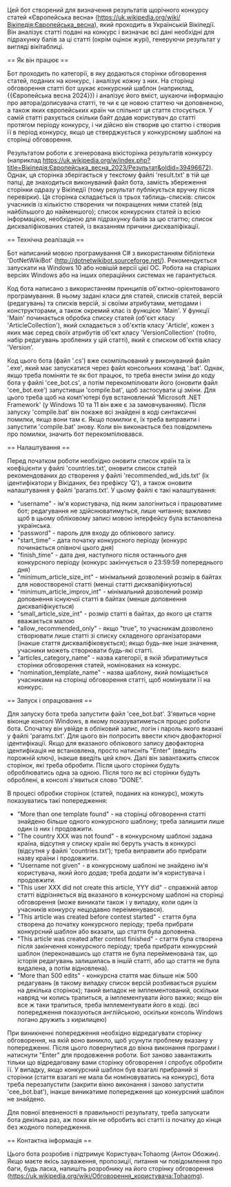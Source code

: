 Цей бот створений для визначення результатів щорічного конкурсу статей «Європейська весна» (https://uk.wikipedia.org/wiki/Вікіпедія:Європейська_весна), який проходить в Українській Вікіпедії. Він аналізує статті подані на конкурс і визначає всі дані необхідні для підрахунку балів за ці статті (окрім оцінок журі), генеруючи результат у вигляді вікітаблиці.

== Як він працює ==

Бот проходить по категорії, в яку додаються сторінки обговорення статей, поданих на конкурс, і аналізує кожну з них. На сторінці обговорення статті бот шукає конкурсний шаблон (наприклад, {{Європейська весна 2024}}) і аналізує його вміст, шукаючи інформацію про автора/дописувача статті, те чи є це новою статтею чи доповненою, а також яких європейських країн чи спільнот ця стаття стосується. У самій статті рахується скільки байт додав користувач до статті протягом періоду конкурсу, і чи дійсно він створив цю статтю і створив її в період конкурсу, якщо це стверджується у конкурсному шаблоні на сторінці обговорення.

Результатом роботи є згенерована вікісторінка результатів конкурсу (наприклад https://uk.wikipedia.org/w/index.php?title=Вікіпедія:Європейська_весна_2023/Результат&oldid=39496672). Однак, ця сторінка зберігається у текстому файлі 'result.txt' в тій ще папці, де знаходиться виконуваний файл бота, замість збереження сторінки одразу у Вікіпедії (тому результат публікується вручну після перевірки). Ця сторінка складається із трьох таблиць-списків: список учасників із кількістю створених чи покращених ними статей (від найбільшого до найменшого); список конкурсних статей із всією інформацією, необхідною для підрахунку балів за цю статтю; список дискваліфікованих статей, із вказанням причини дискваліфікації.

== Технічна реалізація ==

Бот написаний мовою програмування C# з використанням бібліотеки 'DotNetWikiBot' (http://dotnetwikibot.sourceforge.net/). Рекомендується запускати на Windows 10 або новішій версії цієї ОС. Робота на старіших версіях Windows або на інших операційних системах не гарантується.

Код бота написано з використанням принципів об'єктно-орієнтованого програмування. В ньому задані класи для статей, списків статей, версій (редагувань) та списків версій, зі своїми атрибутами, методами і конструкторами, а також окремий клас із функцією 'Main'. У функції 'Main' починається обробка списку статей (об'єкт класу 'ArticleCollection'), який складається з об'єктів класу 'Article', кожен з яких має серед своїх атрибутів об'єкт класу 'VersionCollection' (тобто, набір редагувань зроблених у цій статті), який є списком об'єктів класу 'Version'.

Код цього бота (файл '.cs') вже скомпільований у виконуваний файл '.exe', який має запускатися через файл консольних команд '.bat'. Однак, якщо треба поміняти те як бот працює, то треба внести зміни до коду бота у файлі 'cee_bot.cs', а потім перекомпілювати його (оновити файл 'cee_bot.exe') запустивши 'compile.bat', щоб застосувати ці зміни. Для цього треба щоб на комп'ютері був встановлений 'Microsoft .NET Framework' (у Windows 10 та 11 він вже є за замовчуванням). Після запуску 'compile.bat' він покаже всі знайдені в коді синтаксичні помилки, якщо вони там є. Якщо помилки є, їх треба виправити і запустити 'compile.bat' знову. Коли він виконається без повідомлень про помилки, значить бот перекомпілювався.

== Налаштування ==

Перед початком роботи необхідно оновити список країн та їх коефіцієнти у файлі 'countries.txt', оновити список статей рекомендованих до створення у файлі 'recommended_wd_ids.txt' (їх ідентифікатори у Вікіданих, без префіксу 'Q'), а також оновити налаштування у файлі 'params.txt'. У цьому файлі є такі налаштування:
* "username" - ім'я користувача, під яким залогіниться і працюватиме бот; редагування не здійснюватимуться, лише читання; важливо щоб в цьому обліковому записі мовою інтерфейсу була встановлена українська.
* "password" - пароль для входу до облікового запису.
* "start_time" - дата початку конкурсного періоду (конкурс починається опівночі цього дня)
* "finish_time" - дата дня, наступного після останнього дня конкурсного періоду (конкурс закінчується о 23:59:59 попереднього дня)
* "minimum_article_size_int" - мінімальний дозволений розмір в байтах для новоствореної статті (менші статті дискваліфікуються)
* "minimum_article_improv_int" - мінімальний дозволений розмір доповнення існуючої статті в байтах (менше доповнення дискваліфікується)
* "small_article_size_int" - розмір статті в байтах, до якого ця стаття вважається малою
* "allow_recommended_only" - якщо "true", то учасникам дозволено створювати лише статті зі списку складеного організаторами (інакше стаття дискваліфіковується); якщо будь-яке інше значення, учасники можеть створювати будь-які статті.
* "articles_category_name" - назва категорії, в якій збиратимуться сторінки обговорення статей, номінованих на конкурс.
* "nomination_template_name" - назва шаблону, який поміщається учасниками на сторінці обговорення статті, щоб номінувати її на конкурс.

== Запуск і опрацювання ==

Для запуску бота треба запустити файл 'cee_bot.bat'. З'явиться чорне віконце консолі Windows, в якому показуватиметься процес роботи бота. Спочатку він увійде в обліковий запис, логін і пароль якого вказані у файлі 'params.txt'. Для цього він попросить ввести ключ двофакторної ідентифікації. Якщо для вказаного облікового запису двофакторна ідентифікація не встановлена, просто натисніть "Enter" (введіть порожній ключ), інакше введіть цей ключ. Далі він завантажить список сторінок, які треба обробити. Після цього сторінки будуть оброблюватись одна за одною. Після того як всі сторінки будуть оброблені, в консолі з'явиться слово "DONE".

В процесі обробки сторінок (статей, поданих на конкурс), можуть показуватись такі попередження:
* "More than one template found" - на сторінці обговорення статті знайдено більше одного конкурсного шаблону; треба залишити лише один із них і продовжити.
* "The country XXX was not found" - в конкурсному шаблоні задана країна, відсутня у списку країн які беруть участь в конкурсі (відсутня у файлі 'countries.txt'); треба виправити або прибрати назву країни і продовжити.
* "Username not given" - в конкурсному шаблоні не знайдено ім'я користувача, який його додав; треба додати ім'я користувача і продовжити.
* "This user XXX did not create this article, YYY did" - справжній автор статті відрізняється від вказаного в конкурсному шаблоні на сторінці обговорення (може виникати також і у випадку, коли один із учасників конкурсу нещодавно переіменувався).
* "This article was created before contest started" - стаття була створена до початку конкурсного періоду; треба прибрати конкурсний шаблон або вказати, що стаття була доповнена.
* "This article was created after contest finished" - стаття була створена після закінчення конкурсного періоду; треба прибрати конкурсний шаблон (переконавшись що стаття не була перейменована так, що історія редагувань залишилась в іншій статті, або що стаття не була видалена, а потім відновлена).
* "More than 500 edits" - конкурсна стаття має більше ніж 500 редагувань (в такому випадку список версій розбивається рушієм на декілька сторінок); такий випадок не імплементований, оскільки навряд чи колись трапиться, а імплементувати його важко; якщо він все ж таки трапиться, треба імплементувати його в коді.
(всі попередження показуються англійською, оскільки консоль Windows погано дружить з кирилицею)

При виникненні попередження необхідно відредагувати сторінку обговорення, на якій воно виникло, щоб усунути проблему вказану у попередженні. Після цього повернутися до вікна виконання програми і натиснути "Enter" для продовження роботи. Бот заново завантажить тільки що відредаговану вами сторінку обговорення і спробує обробити її. У випадку, якщо конкурсний шаблон був взагалі прибраний зі сторінки (стаття взагалі не мала би номіновуватись на конкурс), бота треба перезапустити (закрити вікно виконання і заново запустити 'cee_bot.bat'), інакше виникатиме попередження що конкурсний шаблон не знайдено.

Для повної впевненості в правильності результату, треба запускати бота декілька раз, аж поки він не обробить всі статті із початку до кінця без жодного попередження.

== Контактна інформація ==

Цього бота розробив і підтримує Користувач:Tohaomg (Антон Обожин). Якщо маєте якісь зауваження, пропозиції, питання чи повідомлення про баги, будь ласка, напишіть розробнику на його сторінку обговорення (https://uk.wikipedia.org/wiki/Обговорення_користувача:Tohaomg).
